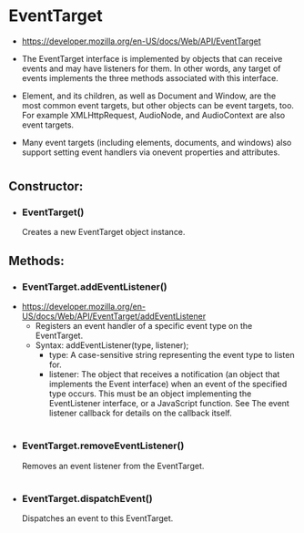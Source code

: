 # EventTarget 
- https://developer.mozilla.org/en-US/docs/Web/API/EventTarget
- The EventTarget interface is implemented by objects that can receive events and may have listeners for them. In other words, any target of events implements the three methods associated with this interface.

- Element, and its children, as well as Document and Window, are the most common event targets, but other objects can be event targets, too. For example XMLHttpRequest, AudioNode, and AudioContext are also event targets.

- Many event targets (including elements, documents, and windows) also support setting event handlers via onevent properties and attributes.

#

## Constructor:
- ### EventTarget()
    Creates a new EventTarget object instance.

## Methods:
- ### EventTarget.addEventListener()
- https://developer.mozilla.org/en-US/docs/Web/API/EventTarget/addEventListener
  - Registers an event handler of a specific event type on the EventTarget.
  - Syntax: addEventListener(type, listener);
    - type: A case-sensitive string representing the event type to listen for.
    - listener: The object that receives a notification (an object that implements the Event interface) when an event of the specified type occurs. This must be an object implementing the EventListener interface, or a JavaScript function. See The event listener callback for details on the callback itself. 
    
#

- ### EventTarget.removeEventListener()
    Removes an event listener from the EventTarget.

#

- ### EventTarget.dispatchEvent()
    Dispatches an event to this EventTarget.